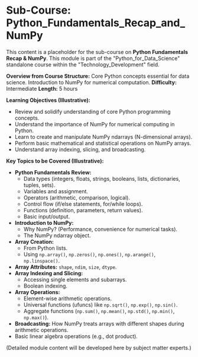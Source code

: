 
# Sub-Course: Python_Fundamentals_Recap_and_NumPy

This content is a placeholder for the sub-course on **Python Fundamentals Recap & NumPy**. This module is part of the "Python_for_Data_Science" standalone course within the "Technology_Development" field.

**Overview from Course Structure:** Core Python concepts essential for data science. Introduction to NumPy for numerical computation.
**Difficulty:** Intermediate
**Length:** 5 hours

**Learning Objectives (Illustrative):**
*   Review and solidify understanding of core Python programming concepts.
*   Understand the importance of NumPy for numerical computing in Python.
*   Learn to create and manipulate NumPy ndarrays (N-dimensional arrays).
*   Perform basic mathematical and statistical operations on NumPy arrays.
*   Understand array indexing, slicing, and broadcasting.

**Key Topics to be Covered (Illustrative):**
*   **Python Fundamentals Review:**
    *   Data types (integers, floats, strings, booleans, lists, dictionaries, tuples, sets).
    *   Variables and assignment.
    *   Operators (arithmetic, comparison, logical).
    *   Control flow (if/else statements, for/while loops).
    *   Functions (definition, parameters, return values).
    *   Basic input/output.
*   **Introduction to NumPy:**
    *   Why NumPy? (Performance, convenience for numerical tasks).
    *   The NumPy ndarray object.
*   **Array Creation:**
    *   From Python lists.
    *   Using `np.array()`, `np.zeros()`, `np.ones()`, `np.arange()`, `np.linspace()`.
*   **Array Attributes:** `shape`, `ndim`, `size`, `dtype`.
*   **Array Indexing and Slicing:**
    *   Accessing single elements and subarrays.
    *   Boolean indexing.
*   **Array Operations:**
    *   Element-wise arithmetic operations.
    *   Universal functions (ufuncs) like `np.sqrt()`, `np.exp()`, `np.sin()`.
    *   Aggregate functions (`np.sum()`, `np.mean()`, `np.std()`, `np.min()`, `np.max()`).
*   **Broadcasting:** How NumPy treats arrays with different shapes during arithmetic operations.
*   Basic linear algebra operations (e.g., dot product).

(Detailed module content will be developed here by subject matter experts.)
